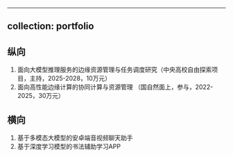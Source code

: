 <!-- 
---
title: "Portfolio item number 1"
excerpt: "Short description of portfolio item number 1<br/><img src='/images/500x300.png'>"
collection: portfolio
---

This is an item in your portfolio. It can be have images or nice text. If you name the file .md, it will be parsed as markdown. If you name the file .html, it will be parsed as HTML. 
-->

---
collection: portfolio
---

## 纵向
1. 面向大模型推理服务的边缘资源管理与任务调度研究（中央高校自由探索项目，主持，2025-2028，10万元）
2. 面向高性能边缘计算的协同计算与资源管理 （国自然面上，参与，2022-2025，30万元）

## 横向
1. 基于多模态大模型的安卓端音视频聊天助手
2. 基于深度学习模型的书法辅助学习APP
